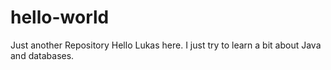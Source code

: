 # hello-world
Just another Repository
Hello Lukas here. I just try to learn a bit about Java and databases.
